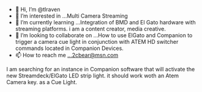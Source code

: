 - 👋 Hi, I’m @tlraven
- 👀 I’m interested in ...Multi Camera Streaming
- 🌱 I’m currently learning ...Integration of BMD and El Gato hardware with streaming platforms. i am a content creator, media creative.
- 💞️ I’m looking to collaborate on ...How to use ElGato and Companion to trigger a camera cue light in conjunction with ATEM HD switcher commands located in Companion Devices. 
- 📫 How to reach me ...2cbear@msn.com

<!---
tlraven/tlraven is a ✨ special ✨ repository because its `README.md` (this file) appears on your GitHub profile.
You can click the Preview link to take a look at your changes.
--->I am searching for an instance in Companion software that will activate the new Streamdeck/ElGato LED strip light. it should work woth an Atem Camera key. as a Cue Light. 
